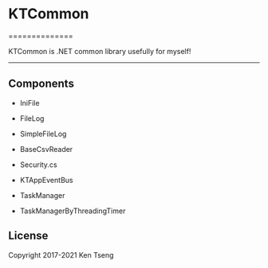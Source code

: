 # KTCommon
==============

KTCommon is .NET common library usefully for myself!

---

## Components


 - IniFile
 - FileLog
 - SimpleFileLog
 - BaseCsvReader

 - Security.cs
 - KTAppEventBus

 - TaskManager
 - TaskManagerByThreadingTimer




License
-------
Copyright 2017-2021 Ken Tseng